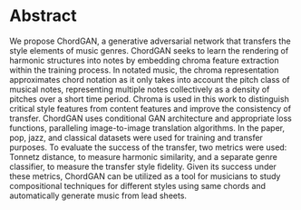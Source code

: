<!-- 
layout: page
title: "abstract"
permalink: /abstract/
-->

# Abstract

We propose ChordGAN, a generative adversarial network that transfers the style elements of music genres. ChordGAN seeks to learn the rendering of harmonic structures into notes by embedding chroma feature extraction within the training process. In notated music, the chroma representation approximates chord notation as it only takes into account the pitch class of musical notes, representing multiple notes collectively as a density of pitches over a short time period. Chroma is used in this work to distinguish critical style features from content features and improve the consistency of transfer. ChordGAN uses conditional GAN architecture and appropriate loss functions, paralleling image-to-image translation algorithms. In the paper, pop, jazz, and classical datasets were used for training and transfer purposes. To evaluate the success of the transfer, two metrics were used: Tonnetz distance, to measure harmonic similarity, and a separate genre classifier, to measure the transfer style fidelity. Given its success under these metrics, ChordGAN can be utilized as a tool for musicians to study compositional techniques for different styles using same chords and automatically generate music from lead sheets.
